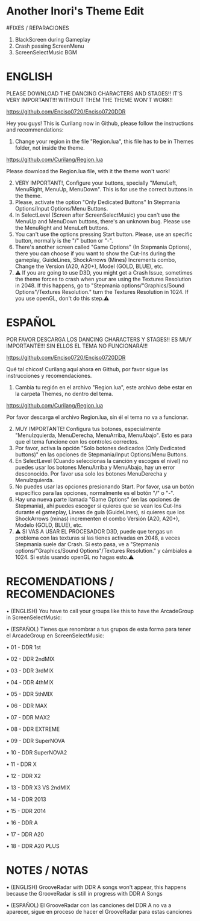# Another Inori's Theme Edit

#FIXES / REPARACIONES

1) BlackScreen during Gameplay
2) Crash passing ScreenMenu
3) ScreenSelectMusic BGM 

# ENGLISH

PLEASE DOWNLOAD THE DANCING CHARACTERS AND STAGES!! IT'S VERY IMPORTANT!!! WITHOUT THEM THE THEME
WON'T WORK!!

https://github.com/Enciso0720/Enciso0720DDR

Hey you guys! This is Curilang now in Github, please follow the instructions and recommendations:
1) Change your region in the file "Region.lua", this file has to be in Themes folder, not inside the theme.

https://github.com/Curilang/Region.lua

Please download the Region.lua file, with it the theme won't work!

2) VERY IMPORTANT!, Configure your buttons, specially "MenuLeft, MenuRight, MenuUp, MenuDown". This is for use the
   correct buttons in the theme.
3) Please, activate the option "Only Dedicated Buttons" In Stepmania Options/Input Options/Menu Buttons.
4) In SelectLevel (Screen after ScreenSelectMusic) you can't use the MenuUp and MenuDown buttons, there's
   an unknown bug. Please use the MenuRight and MenuLeft buttons.
5) You can't use the options pressing Start button. Please, use an specific button, normally is the "/" button or "-".
6) There's another screen called "Game Options" (In Stepmania Options), there you can choose if you want to show the Cut-Ins during
   the gameplay, GuideLines, ShockArrows (Mines) Increments combo, Change the Version (A20, A20+), Model (GOLD, BLUE), etc.
7) ⚠️ If you are going to use D3D, you might get a Crash Issue, sometimes the theme forces to crash when your are
       using the Textures Resolution in 2048. If this happens, go to "Stepmania options/"Graphics/Sound Options"/Textures Resolution." 
       turn the Textures Resolution in 1024. If you use openGL, don't do this step.⚠️

# ESPAÑOL

POR FAVOR DESCARGA LOS DANCING CHARACTERS Y STAGES!! ES MUY IMPORTANTE!!! SIN ELLOS EL TEMA NO FUNCIONARÁ!!!

https://github.com/Enciso0720/Enciso0720DDR

Qué tal chicos! Curilang aquí ahora en Github, por favor sigue las instrucciones y recomendaciones.
1) Cambia tu región en el archivo "Region.lua", este archivo debe estar en la carpeta Themes, no dentro del tema.

https://github.com/Curilang/Region.lua

Por favor descarga el archivo Region.lua, sin él el tema no va a funcionar.

2) MUY IMPORTANTE! Configura tus botones, especialmente "MenuIzquierda, MenuDerecha, MenuArriba, MenuAbajo". Esto es
   para que el tema funcione con los controles correctos.
3) Por favor, activa la opción "Solo botones dedicados (Only Dedicated buttons)" en las opciones de Stepmania/Input Options/Menu Buttons.
4) En SelectLevel (Cuando seleccionas la canción y escoges el nivel) no puedes usar los botones MenuArriba y MenuAbajo, hay un error
   desconocido. Por favor usa solo los botones MenuDerecha y MenuIzquierda.
5) No puedes usar las opciones presionando Start. Por favor, usa un botón específico para las opciones, normalmente es el botón "/" o "-".
6) Hay una nueva parte llamada "Game Options" (en las opciones de Stepmania), ahí puedes escoger si quieres que se vean los 
   Cut-Ins durante el gameplay, Lineas de guía (GuideLines), si quieres que los ShockArrows (minas) incrementen el combo
   Versión (A20, A20+), Modelo (GOLD, BLUE), etc.
7) ⚠️ SI VAS A USAR EL PROCESADOR D3D, puede que tengas un problema con las texturas si las tienes activadas en 2048, a veces Stepmania suele dar Crash.
      Si esto pasa, ve a "Stepmania options/"Graphics/Sound Options"/Textures Resolution." y cámbialos a 1024. Si estás usando openGL no hagas esto.⚠️
      
 # RECOMENDATIONS / RECOMENDACIONES
• (ENGLISH) You have to call your groups like this to have the ArcadeGroup in ScreenSelectMusic:

• (ESPAÑOL) Tienes que renombrar a tus grupos de esta forma para tener el ArcadeGroup en ScreenSelectMusic:

• 01 - DDR 1st

• 02 - DDR 2ndMIX

• 03 - DDR 3rdMIX

• 04 - DDR 4thMIX

• 05 - DDR 5thMIX

• 06 - DDR MAX

• 07 - DDR MAX2

• 08 - DDR EXTREME

• 09 - DDR SuperNOVA

• 10 - DDR SuperNOVA2 

• 11 - DDR X

• 12 -  DDR X2

• 13 - DDR X3 VS 2ndMIX

• 14 - DDR 2013

• 15 - DDR 2014

• 16 - DDR A

• 17 - DDR A20

• 18 - DDR A20 PLUS

# NOTES / NOTAS

• (ENGLISH) GrooveRadar with DDR A songs won't appear, this happens because the GrooveRadar is still in progress with DDR A Songs

• (ESPAÑOL) El GrooveRadar con las canciones del DDR A no va a aparecer, sigue en proceso de hacer el GrooveRadar para estas canciones
